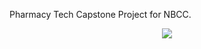 Pharmacy Tech Capstone Project for NBCC.

<p align="center">
  <img src="https://github.com/user-attachments/assets/0e570a44-ae87-459d-89f8-e433ab763036">
</p>
